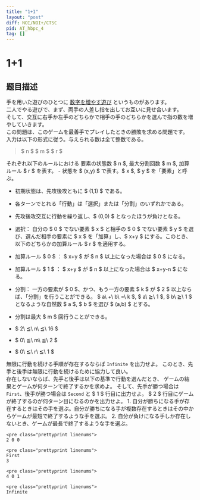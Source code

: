 ```yaml
---
title: "1+1"
layout: "post"
diff: NOI/NOI+/CTSC
pid: AT_hbpc_4
tag: []
---
```


# 1+1

## 题目描述

[problemUrl]: https://atcoder.jp/contests/hbpc2012/tasks/hbpc_4

手を用いた遊びのひとつに [数字を増やす遊び](http://ja.wikipedia.org/wiki/%E6%89%8B%E3%82%92%E7%94%A8%E3%81%84%E3%81%9F%E9%81%8A%E3%81%B3#.E6.95.B0.E5.AD.97.E3.82.92.E5.A2.97.E3.82.84.E3.81.99.E9.81.8A.E3.81.B3) というものがあります。  
 二人でやる遊びで、まず、両手の人差し指を出してお互いに見せ合います。  
 そして、交互に右手か左手のどちらかで相手の手のどちらかを選んで指の数を増やしていきます。  
 この問題は、このゲームを最善手でプレイしたときの勝敗を求める問題です。 入力は以下の形式に従う。与えられる数は全て整数である。

> $ n $ $ m $ $ r $

 それぞれ以下のルールにおける 要素の状態数 $ n $, 最大分割回数 $ m $, 加算ルール $ r $ を表す。 - 状態を $ (x,y) $ で表す。$ x $, $ y $ を「要素」と呼ぶ。
- 初期状態は、先攻後攻ともに $ (1,1) $ である。
- 各ターンでとれる「行動」は「選択」または「分割」のいずれかである。
- 先攻後攻交互に行動を繰り返し、$ (0,0) $ となったほうが負けとなる。
- 選択： 自分の $ 0 $ でない要素 $ x $ と相手の $ 0 $ でない要素 $ y $ を選び、選んだ相手の要素に $ x $ を「加算」し、$ x+y $ にする。このとき、以下のどちらかの加算ルール $ r $ を適用する。
- 加算ルール $ 0 $ ： $ x+y $ が $ n $ 以上になった場合は $ 0 $ になる。
- 加算ルール $ 1 $ ： $ x+y $ が $ n $ 以上になった場合は $ x+y-n $ になる。

- 分割： 一方の要素が $ 0 $、かつ、もう一方の要素 $ k $ が $ 2 $ 以上ならば、「分割」を行うことができる。 $ a\ +\ b\ =\ k $, $ a\ ≧\ 1 $, $ b\ ≧\ 1 $ となるような自然数 $ a $, $ b $ を選び $ (a,b) $ とする。
- 分割は最大 $ m $ 回行うことができる。


- $ 2\ ≦\ n\ ≦\ 16 $
- $ 0\ ≦\ m\ ≦\ 2 $
- $ 0\ ≦\ r\ ≦\ 1 $
 
 無限に行動を続ける手順が存在するならば `Infinite` を出力せよ。 このとき、先手と後手は無限に行動を続けるために協力して良い。  
 存在しないならば、先手と後手は以下の基準で行動を選んだとき、 ゲームの結果とゲームが何ターンで終了するかを求めよ。 そして、先手が勝つ場合は `First`、後手が勝つ場合は `Second` と $ 1 $ 行目に出力せよ。 $ 2 $ 行目にゲームが終了するのが何ターン目になるのかを出力せよ。 1. 自分が勝ちになる手が存在するときはその手を選ぶ。自分が勝ちになる手が複数存在するときはその中からゲームが最短で終了するような手を選ぶ。
2. 自分が負けになる手しか存在しないとき、ゲームが最長で終了するような手を選ぶ。
 
```
<pre class="prettyprint linenums">
2 0 0
```

 ```
<pre class="prettyprint linenums">
First
3
```

 ```
<pre class="prettyprint linenums">
4 0 1
```

 ```
<pre class="prettyprint linenums">
Infinite
```


